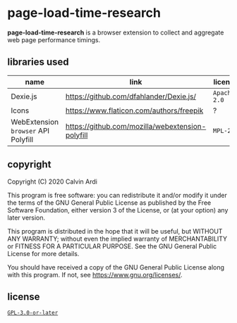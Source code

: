 # page-load-time-research

**page-load-time-research** is a browser extension to collect and
aggregate web page performance timings.

## libraries used

| name                                | link                                             | license      |
| ---                                 | ---                                              | ---          |
| Dexie.js                            | https://github.com/dfahlander/Dexie.js/          | `Apache-2.0` |
| Icons                               | https://www.flaticon.com/authors/freepik         | ?            |
| WebExtension `browser` API Polyfill | https://github.com/mozilla/webextension-polyfill | `MPL-2.0`    |

## copyright

Copyright (C) 2020  Calvin Ardi

This program is free software: you can redistribute it and/or modify
it under the terms of the GNU General Public License as published by
the Free Software Foundation, either version 3 of the License, or
(at your option) any later version.

This program is distributed in the hope that it will be useful,
but WITHOUT ANY WARRANTY; without even the implied warranty of
MERCHANTABILITY or FITNESS FOR A PARTICULAR PURPOSE.  See the
GNU General Public License for more details.

You should have received a copy of the GNU General Public License
along with this program.  If not, see <https://www.gnu.org/licenses/>.

## license

[`GPL-3.0-or-later`](./LICENSE)
